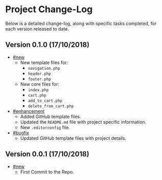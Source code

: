 # Project Change-Log

Below is a detailed change-log, along with specific tasks completed, for each 
version released to date.

## Version 0.1.0 (17/10/2018)

- [#new](#new)
  - New template files for:
    - `navigation.php`
    - `header.php`
    - `footer.php`
  - New core files for:
    - `index.php`
    - `cart.php`
    - `add_to_cart.php`
    - `delete_from_cart.php`
- [#enhancement](#enhancement)
  - Added GitHub template files.
  - Updated the `README.md` file with project specific information.
  - New `.editorconfig` file.
- [#bugfix](#bugfix)
  - Updated GitHub template files with project details.

## Version 0.0.1 (17/10/2018)

- [#new](#new)
  - First Commit to the Repo.
